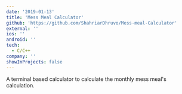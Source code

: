 ```yaml
---
date: '2019-01-13'
title: 'Mess Meal Calculator'
github: 'https://github.com/ShahriarDhruvo/Mess-meal-Calculator'
external: ''
ios: ''
android: ''
tech:
  - C/C++
company: ''
showInProjects: false
---
```


A terminal based calculator to calculate the monthly mess meal's calculation.
